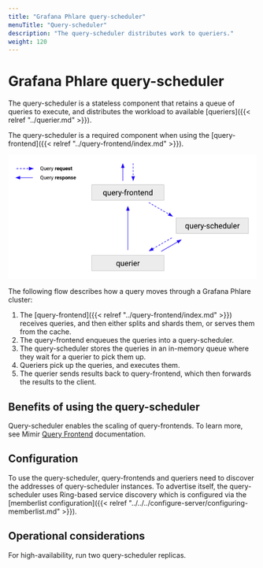 ```yaml
---
title: "Grafana Phlare query-scheduler"
menuTitle: "Query-scheduler"
description: "The query-scheduler distributes work to queriers."
weight: 120
---
```


# Grafana Phlare query-scheduler

The query-scheduler is a stateless component that retains a queue of queries to execute, and distributes the workload to available [queriers]({{< relref "../querier.md" >}}).

The query-scheduler is a required component when using the [query-frontend]({{< relref "../query-frontend/index.md" >}}).

![Query-scheduler architecture](query-scheduler-architecture.png)

[//]: # "Diagram source at https://docs.google.com/presentation/d/1bHp8_zcoWCYoNU2AhO2lSagQyuIrghkCncViSqn14cU/edit"

The following flow describes how a query moves through a Grafana Phlare cluster:

1. The [query-frontend]({{< relref "../query-frontend/index.md" >}}) receives queries, and then either splits and shards them, or serves them from the cache.
1. The query-frontend enqueues the queries into a query-scheduler.
1. The query-scheduler stores the queries in an in-memory queue where they wait for a querier to pick them up.
1. Queriers pick up the queries, and executes them.
1. The querier sends results back to query-frontend, which then forwards the results to the client.

## Benefits of using the query-scheduler

Query-scheduler enables the scaling of query-frontends. To learn more, see Mimir [Query Frontend](/docs/mimir/latest/operators-guide/architecture/components/query-frontend/#why-query-frontend-scalability-is-limited) documentation.

## Configuration

To use the query-scheduler, query-frontends and queriers need to discover the addresses of query-scheduler instances.
To advertise itself, the query-scheduler uses Ring-based service discovery which is configured via the [memberlist configuration]({{< relref "../../../configure-server/configuring-memberlist.md" >}}).

## Operational considerations

For high-availability, run two query-scheduler replicas.
